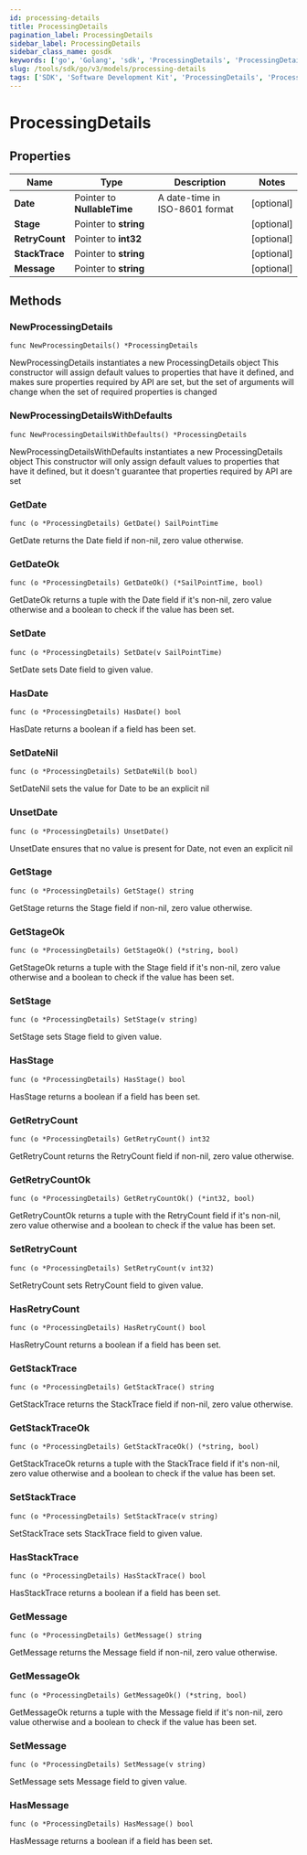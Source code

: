 ```yaml
---
id: processing-details
title: ProcessingDetails
pagination_label: ProcessingDetails
sidebar_label: ProcessingDetails
sidebar_class_name: gosdk
keywords: ['go', 'Golang', 'sdk', 'ProcessingDetails', 'ProcessingDetails'] 
slug: /tools/sdk/go/v3/models/processing-details
tags: ['SDK', 'Software Development Kit', 'ProcessingDetails', 'ProcessingDetails']
---
```


# ProcessingDetails

## Properties

Name | Type | Description | Notes
------------ | ------------- | ------------- | -------------
**Date** | Pointer to **NullableTime** | A date-time in ISO-8601 format | [optional] 
**Stage** | Pointer to **string** |  | [optional] 
**RetryCount** | Pointer to **int32** |  | [optional] 
**StackTrace** | Pointer to **string** |  | [optional] 
**Message** | Pointer to **string** |  | [optional] 

## Methods

### NewProcessingDetails

`func NewProcessingDetails() *ProcessingDetails`

NewProcessingDetails instantiates a new ProcessingDetails object
This constructor will assign default values to properties that have it defined,
and makes sure properties required by API are set, but the set of arguments
will change when the set of required properties is changed

### NewProcessingDetailsWithDefaults

`func NewProcessingDetailsWithDefaults() *ProcessingDetails`

NewProcessingDetailsWithDefaults instantiates a new ProcessingDetails object
This constructor will only assign default values to properties that have it defined,
but it doesn't guarantee that properties required by API are set

### GetDate

`func (o *ProcessingDetails) GetDate() SailPointTime`

GetDate returns the Date field if non-nil, zero value otherwise.

### GetDateOk

`func (o *ProcessingDetails) GetDateOk() (*SailPointTime, bool)`

GetDateOk returns a tuple with the Date field if it's non-nil, zero value otherwise
and a boolean to check if the value has been set.

### SetDate

`func (o *ProcessingDetails) SetDate(v SailPointTime)`

SetDate sets Date field to given value.

### HasDate

`func (o *ProcessingDetails) HasDate() bool`

HasDate returns a boolean if a field has been set.

### SetDateNil

`func (o *ProcessingDetails) SetDateNil(b bool)`

 SetDateNil sets the value for Date to be an explicit nil

### UnsetDate
`func (o *ProcessingDetails) UnsetDate()`

UnsetDate ensures that no value is present for Date, not even an explicit nil
### GetStage

`func (o *ProcessingDetails) GetStage() string`

GetStage returns the Stage field if non-nil, zero value otherwise.

### GetStageOk

`func (o *ProcessingDetails) GetStageOk() (*string, bool)`

GetStageOk returns a tuple with the Stage field if it's non-nil, zero value otherwise
and a boolean to check if the value has been set.

### SetStage

`func (o *ProcessingDetails) SetStage(v string)`

SetStage sets Stage field to given value.

### HasStage

`func (o *ProcessingDetails) HasStage() bool`

HasStage returns a boolean if a field has been set.

### GetRetryCount

`func (o *ProcessingDetails) GetRetryCount() int32`

GetRetryCount returns the RetryCount field if non-nil, zero value otherwise.

### GetRetryCountOk

`func (o *ProcessingDetails) GetRetryCountOk() (*int32, bool)`

GetRetryCountOk returns a tuple with the RetryCount field if it's non-nil, zero value otherwise
and a boolean to check if the value has been set.

### SetRetryCount

`func (o *ProcessingDetails) SetRetryCount(v int32)`

SetRetryCount sets RetryCount field to given value.

### HasRetryCount

`func (o *ProcessingDetails) HasRetryCount() bool`

HasRetryCount returns a boolean if a field has been set.

### GetStackTrace

`func (o *ProcessingDetails) GetStackTrace() string`

GetStackTrace returns the StackTrace field if non-nil, zero value otherwise.

### GetStackTraceOk

`func (o *ProcessingDetails) GetStackTraceOk() (*string, bool)`

GetStackTraceOk returns a tuple with the StackTrace field if it's non-nil, zero value otherwise
and a boolean to check if the value has been set.

### SetStackTrace

`func (o *ProcessingDetails) SetStackTrace(v string)`

SetStackTrace sets StackTrace field to given value.

### HasStackTrace

`func (o *ProcessingDetails) HasStackTrace() bool`

HasStackTrace returns a boolean if a field has been set.

### GetMessage

`func (o *ProcessingDetails) GetMessage() string`

GetMessage returns the Message field if non-nil, zero value otherwise.

### GetMessageOk

`func (o *ProcessingDetails) GetMessageOk() (*string, bool)`

GetMessageOk returns a tuple with the Message field if it's non-nil, zero value otherwise
and a boolean to check if the value has been set.

### SetMessage

`func (o *ProcessingDetails) SetMessage(v string)`

SetMessage sets Message field to given value.

### HasMessage

`func (o *ProcessingDetails) HasMessage() bool`

HasMessage returns a boolean if a field has been set.


